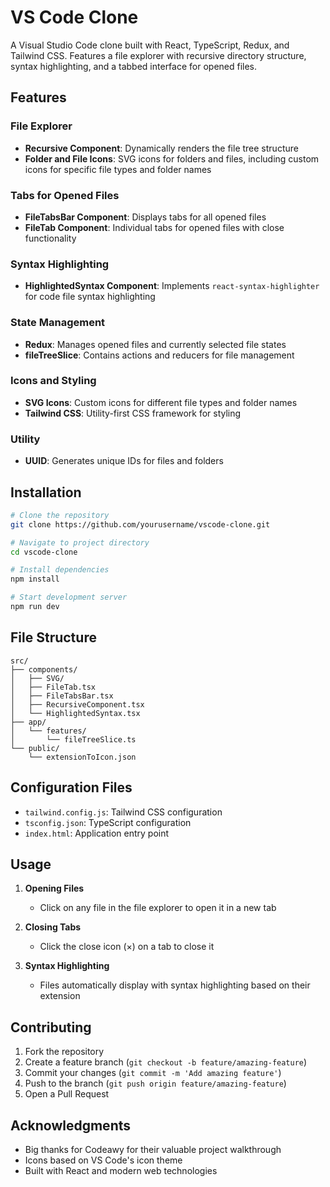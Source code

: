 # VS Code Clone

A Visual Studio Code clone built with React, TypeScript, Redux, and Tailwind CSS. Features a file explorer with recursive directory structure, syntax highlighting, and a tabbed interface for opened files.

## Features

### File Explorer
- **Recursive Component**: Dynamically renders the file tree structure
- **Folder and File Icons**: SVG icons for folders and files, including custom icons for specific file types and folder names

### Tabs for Opened Files
- **FileTabsBar Component**: Displays tabs for all opened files
- **FileTab Component**: Individual tabs for opened files with close functionality

### Syntax Highlighting
- **HighlightedSyntax Component**: Implements `react-syntax-highlighter` for code file syntax highlighting

### State Management
- **Redux**: Manages opened files and currently selected file states
- **fileTreeSlice**: Contains actions and reducers for file management

### Icons and Styling
- **SVG Icons**: Custom icons for different file types and folder names
- **Tailwind CSS**: Utility-first CSS framework for styling

### Utility
- **UUID**: Generates unique IDs for files and folders

## Installation

```bash
# Clone the repository
git clone https://github.com/yourusername/vscode-clone.git

# Navigate to project directory
cd vscode-clone

# Install dependencies
npm install

# Start development server
npm run dev
```

## File Structure

```
src/
├── components/
│   ├── SVG/
│   ├── FileTab.tsx
│   ├── FileTabsBar.tsx
│   ├── RecursiveComponent.tsx
│   └── HighlightedSyntax.tsx
├── app/
│   └── features/
│       └── fileTreeSlice.ts
└── public/
    └── extensionToIcon.json
```

## Configuration Files

- `tailwind.config.js`: Tailwind CSS configuration
- `tsconfig.json`: TypeScript configuration
- `index.html`: Application entry point

## Usage

1. **Opening Files**
   - Click on any file in the file explorer to open it in a new tab

2. **Closing Tabs**
   - Click the close icon (×) on a tab to close it

3. **Syntax Highlighting**
   - Files automatically display with syntax highlighting based on their extension



## Contributing

1. Fork the repository
2. Create a feature branch (`git checkout -b feature/amazing-feature`)
3. Commit your changes (`git commit -m 'Add amazing feature'`)
4. Push to the branch (`git push origin feature/amazing-feature`)
5. Open a Pull Request


## Acknowledgments
- Big thanks for Codeawy for their valuable project walkthrough 
- Icons based on VS Code's icon theme
- Built with React and modern web technologies
